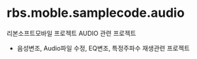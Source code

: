# rbs.moble.samplecode.audio

리본소프트모바일 프로젝트 AUDIO 관련 프로젝트
* 음성변조, Audio파일 수정, EQ변조, 특정주파수 재생관련 프로젝트



